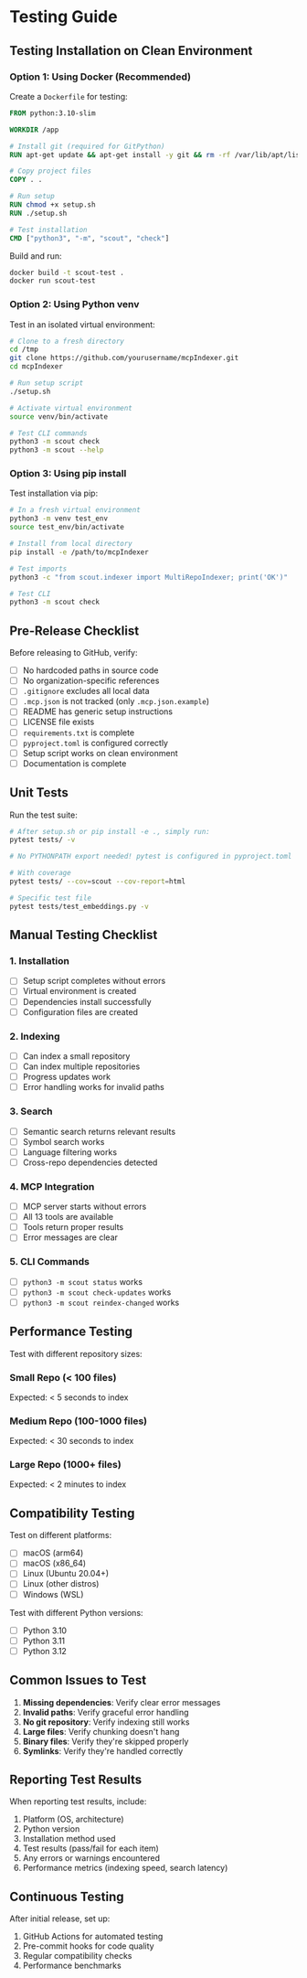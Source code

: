 # Testing Guide

## Testing Installation on Clean Environment

### Option 1: Using Docker (Recommended)

Create a `Dockerfile` for testing:

```dockerfile
FROM python:3.10-slim

WORKDIR /app

# Install git (required for GitPython)
RUN apt-get update && apt-get install -y git && rm -rf /var/lib/apt/lists/*

# Copy project files
COPY . .

# Run setup
RUN chmod +x setup.sh
RUN ./setup.sh

# Test installation
CMD ["python3", "-m", "scout", "check"]
```

Build and run:
```bash
docker build -t scout-test .
docker run scout-test
```

### Option 2: Using Python venv

Test in an isolated virtual environment:

```bash
# Clone to a fresh directory
cd /tmp
git clone https://github.com/yourusername/mcpIndexer.git
cd mcpIndexer

# Run setup script
./setup.sh

# Activate virtual environment
source venv/bin/activate

# Test CLI commands
python3 -m scout check
python3 -m scout --help
```

### Option 3: Using pip install

Test installation via pip:

```bash
# In a fresh virtual environment
python3 -m venv test_env
source test_env/bin/activate

# Install from local directory
pip install -e /path/to/mcpIndexer

# Test imports
python3 -c "from scout.indexer import MultiRepoIndexer; print('OK')"

# Test CLI
python3 -m scout check
```

## Pre-Release Checklist

Before releasing to GitHub, verify:

- [ ] No hardcoded paths in source code
- [ ] No organization-specific references
- [ ] `.gitignore` excludes all local data
- [ ] `.mcp.json` is not tracked (only `.mcp.json.example`)
- [ ] README has generic setup instructions
- [ ] LICENSE file exists
- [ ] `requirements.txt` is complete
- [ ] `pyproject.toml` is configured correctly
- [ ] Setup script works on clean environment
- [ ] Documentation is complete

## Unit Tests

Run the test suite:

```bash
# After setup.sh or pip install -e ., simply run:
pytest tests/ -v

# No PYTHONPATH export needed! pytest is configured in pyproject.toml

# With coverage
pytest tests/ --cov=scout --cov-report=html

# Specific test file
pytest tests/test_embeddings.py -v
```

## Manual Testing Checklist

### 1. Installation
- [ ] Setup script completes without errors
- [ ] Virtual environment is created
- [ ] Dependencies install successfully
- [ ] Configuration files are created

### 2. Indexing
- [ ] Can index a small repository
- [ ] Can index multiple repositories
- [ ] Progress updates work
- [ ] Error handling works for invalid paths

### 3. Search
- [ ] Semantic search returns relevant results
- [ ] Symbol search works
- [ ] Language filtering works
- [ ] Cross-repo dependencies detected

### 4. MCP Integration
- [ ] MCP server starts without errors
- [ ] All 13 tools are available
- [ ] Tools return proper results
- [ ] Error messages are clear

### 5. CLI Commands
- [ ] `python3 -m scout status` works
- [ ] `python3 -m scout check-updates` works
- [ ] `python3 -m scout reindex-changed` works

## Performance Testing

Test with different repository sizes:

### Small Repo (< 100 files)
Expected: < 5 seconds to index

### Medium Repo (100-1000 files)
Expected: < 30 seconds to index

### Large Repo (1000+ files)
Expected: < 2 minutes to index

## Compatibility Testing

Test on different platforms:

- [ ] macOS (arm64)
- [ ] macOS (x86_64)
- [ ] Linux (Ubuntu 20.04+)
- [ ] Linux (other distros)
- [ ] Windows (WSL)

Test with different Python versions:

- [ ] Python 3.10
- [ ] Python 3.11
- [ ] Python 3.12

## Common Issues to Test

1. **Missing dependencies**: Verify clear error messages
2. **Invalid paths**: Verify graceful error handling
3. **No git repository**: Verify indexing still works
4. **Large files**: Verify chunking doesn't hang
5. **Binary files**: Verify they're skipped properly
6. **Symlinks**: Verify they're handled correctly

## Reporting Test Results

When reporting test results, include:

1. Platform (OS, architecture)
2. Python version
3. Installation method used
4. Test results (pass/fail for each item)
5. Any errors or warnings encountered
6. Performance metrics (indexing speed, search latency)

## Continuous Testing

After initial release, set up:

1. GitHub Actions for automated testing
2. Pre-commit hooks for code quality
3. Regular compatibility checks
4. Performance benchmarks
